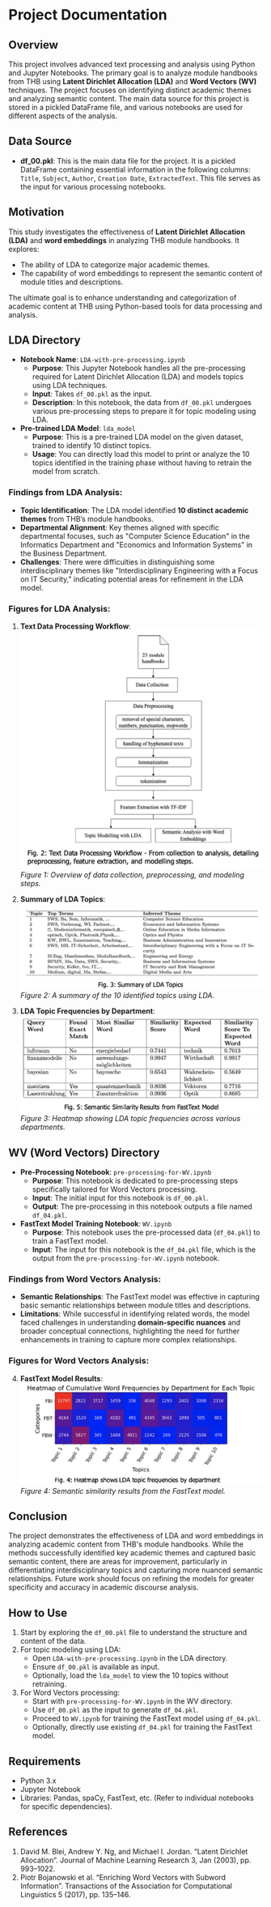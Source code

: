 # Project Documentation

## Overview
This project involves advanced text processing and analysis using Python and Jupyter Notebooks. The primary goal is to analyze module handbooks from THB using **Latent Dirichlet Allocation (LDA)** and **Word Vectors (WV)** techniques. The project focuses on identifying distinct academic themes and analyzing semantic content. The main data source for this project is stored in a pickled DataFrame file, and various notebooks are used for different aspects of the analysis.

## Data Source
- **df_00.pkl**: This is the main data file for the project. It is a pickled DataFrame containing essential information in the following columns: `Title`, `Subject`, `Author`, `Creation Date`, `ExtractedText`. This file serves as the input for various processing notebooks.

## Motivation
This study investigates the effectiveness of **Latent Dirichlet Allocation (LDA)** and **word embeddings** in analyzing THB module handbooks. It explores:
- The ability of LDA to categorize major academic themes.
- The capability of word embeddings to represent the semantic content of module titles and descriptions.
  
The ultimate goal is to enhance understanding and categorization of academic content at THB using Python-based tools for data processing and analysis.

## LDA Directory
- **Notebook Name**: `LDA-with-pre-processing.ipynb`
  - **Purpose**: This Jupyter Notebook handles all the pre-processing required for Latent Dirichlet Allocation (LDA) and models topics using LDA techniques.
  - **Input**: Takes `df_00.pkl` as the input.
  - **Description**: In this notebook, the data from `df_00.pkl` undergoes various pre-processing steps to prepare it for topic modeling using LDA.
- **Pre-trained LDA Model**: `lda_model`
  - **Purpose**: This is a pre-trained LDA model on the given dataset, trained to identify 10 distinct topics.
  - **Usage**: You can directly load this model to print or analyze the 10 topics identified in the training phase without having to retrain the model from scratch.

### Findings from LDA Analysis:
- **Topic Identification**: The LDA model identified **10 distinct academic themes** from THB’s module handbooks.
- **Departmental Alignment**: Key themes aligned with specific departmental focuses, such as "Computer Science Education" in the Informatics Department and "Economics and Information Systems" in the Business Department.
- **Challenges**: There were difficulties in distinguishing some interdisciplinary themes like "Interdisciplinary Engineering with a Focus on IT Security," indicating potential areas for refinement in the LDA model.

### Figures for LDA Analysis:
1. **Text Data Processing Workflow**:
   ![Text Data Processing Workflow](Text%20Data%20Processing%20Workflow.png)
   _Figure 1: Overview of data collection, preprocessing, and modeling steps._

2. **Summary of LDA Topics**:
   ![Summary of LDA Topics](Summary%20of%20LDA%20Topics.png)
   _Figure 2: A summary of the 10 identified topics using LDA._

3. **LDA Topic Frequencies by Department**:
   ![LDA Topic Frequencies by Department](/Semantic%20Similarity%20Results.png)
   _Figure 3: Heatmap showing LDA topic frequencies across various departments._

## WV (Word Vectors) Directory
- **Pre-Processing Notebook**: `pre-processing-for-WV.ipynb`
  - **Purpose**: This notebook is dedicated to pre-processing steps specifically tailored for Word Vectors processing.
  - **Input**: The initial input for this notebook is `df_00.pkl`.
  - **Output**: The pre-processing in this notebook outputs a file named `df_04.pkl`.
- **FastText Model Training Notebook**: `WV.ipynb`
  - **Purpose**: This notebook uses the pre-processed data (`df_04.pkl`) to train a FastText model.
  - **Input**: The input for this notebook is the `df_04.pkl` file, which is the output from the `pre-processing-for-WV.ipynb` notebook.

### Findings from Word Vectors Analysis:
- **Semantic Relationships**: The FastText model was effective in capturing basic semantic relationships between module titles and descriptions.
- **Limitations**: While successful in identifying related words, the model faced challenges in understanding **domain-specific nuances** and broader conceptual connections, highlighting the need for further enhancements in training to capture more complex relationships.

### Figures for Word Vectors Analysis:
4. **FastText Model Results**:
   ![FastText Semantic Similarity](LDA%20Topic%20Frequencies%20Heatmap.png)
   _Figure 4: Semantic similarity results from the FastText model._

## Conclusion
The project demonstrates the effectiveness of LDA and word embeddings in analyzing academic content from THB's module handbooks. While the methods successfully identified key academic themes and captured basic semantic content, there are areas for improvement, particularly in differentiating interdisciplinary topics and capturing more nuanced semantic relationships. Future work should focus on refining the models for greater specificity and accuracy in academic discourse analysis.

## How to Use
1. Start by exploring the `df_00.pkl` file to understand the structure and content of the data.
2. For topic modeling using LDA:
   - Open `LDA-with-pre-processing.ipynb` in the LDA directory.
   - Ensure `df_00.pkl` is available as input.
   - Optionally, load the `lda_model` to view the 10 topics without retraining.
3. For Word Vectors processing:
   - Start with `pre-processing-for-WV.ipynb` in the WV directory.
   - Use `df_00.pkl` as the input to generate `df_04.pkl`.
   - Proceed to `WV.ipynb` for training the FastText model using `df_04.pkl`.
   - Optionally, directly use existing `df_04.pkl` for training the FastText model.

## Requirements
- Python 3.x
- Jupyter Notebook
- Libraries: Pandas, spaCy, FastText, etc. (Refer to individual notebooks for specific dependencies).

## References
1. David M. Blei, Andrew Y. Ng, and Michael I. Jordan. “Latent Dirichlet Allocation”. Journal of Machine Learning Research 3, Jan (2003), pp. 993–1022.
2. Piotr Bojanowski et al. “Enriching Word Vectors with Subword Information”. Transactions of the Association for Computational Linguistics 5 (2017), pp. 135–146.
